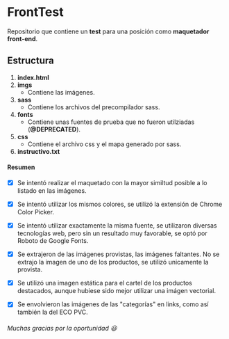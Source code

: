 # FrontTest
Repositorio que contiene un **test** para una posición como **maquetador front-end**.

## Estructura
  1. **index.html**
  2. **imgs**
     - Contiene las imágenes.
  3. **sass**
     - Contiene los archivos del precompilador sass.
  4. **fonts**
     - Contiene unas fuentes de prueba que no fueron utilziadas (**@DEPRECATED**).
  5. **css**
     - Contiene el archivo css y el mapa generado por sass.
  6. **instructivo.txt**
  
#### Resumen
- [x] Se intentó realizar el maquetado con la mayor similtud posible a lo listado en las imágenes.
- [x] Se intentó utilizar los mismos colores, se utilizó la extensión de Chrome Color Picker.
- [x] Se intentó utilizar exactamente la misma fuente, se utilizaron diversas tecnologías web, pero sin un resultado muy favorable, se optó por Roboto de Google Fonts.
- [x] Se extrajeron de las imágenes provistas, las imágenes faltantes. No se extrajo la imagen de uno de los productos, se utilizó unicamente la provista.
- [x] Se utilizó una imagen estática para el cartel de los productos destacados, aunque hubiese sido mejor utilizar una imágen vectorial.
- [x] Se envolvieron las imágenes de las "categorías" en links, como así también la del ECO PVC.


###### Muchas gracias por la oportunidad :smiley:
